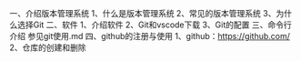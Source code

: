 一、介绍版本管理系统
    1、什么是版本管理系统
    2、常见的版本管理系统
    3、为什么选择Git
二、软件
    1、介绍软件
    2、Git和vscode下载
    3、Git的配置
三、命令行介绍
    参见git使用.md
四、github的注册与使用
    1、github：https://github.com/
    2、仓库的创建和删除
